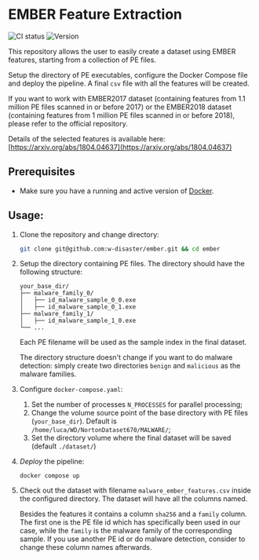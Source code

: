 

# EMBER Feature Extraction

![CI status](https://github.com/w-disaster/ember/actions/workflows/check.yml/badge.svg) 
![Version](https://img.shields.io/github/v/release/w-disaster/ember?style=plastic)



This repository allows the user to easily create a dataset using EMBER features, starting from a collection of PE files.

Setup the directory of PE executables, configure the Docker Compose file and deploy the pipeline. A final `csv` file with all the features will be created.

If you want to work with EMBER2017 dataset (containing features from 1.1 million PE files scanned in or before 2017) or the EMBER2018 dataset (containing features from 1 million PE files scanned in or before 2018), please refer to the official repository.

Details of the selected features is available here: [https://arxiv.org/abs/1804.04637](https://arxiv.org/abs/1804.04637)


## Prerequisites

- Make sure you have a running and active version of [Docker](https://docs.docker.com/engine/install/).

## Usage:

1. Clone the repository and change directory:
    ```bash
    git clone git@github.com:w-disaster/ember.git && cd ember
    ```

2. Setup the directory containing PE files. The directory should have the following structure:

    ```plaintext
    your_base_dir/
    ├── malware_family_0/
    │   ├── id_malware_sample_0_0.exe
    │   ├── id_malware_sample_0_1.exe
    ├── malware_family_1/
    │   ├── id_malware_sample_1_0.exe
    └── ...
    ```

    Each PE filename will be used as the sample index in the final dataset.

    The directory structure doesn't change if you want to do malware detection: simply create two directories `benign` and `malicious` as the malware families.

3. Configure `docker-compose.yaml`:
    1. Set the number of processes `N_PROCESSES` for parallel processing;
    2. Change the volume source point of the base directory with PE files (`your_base_dir`). Default is `/home/luca/WD/NortonDataset670/MALWARE/`;
    3. Set the directory volume where the final dataset will be saved (default `./dataset/`)


4. *Deploy* the pipeline:

    ```base
    docker compose up
    ```

5. Check out the dataset with filename `malware_ember_features.csv` inside the configured directory. The dataset will have all the columns named.

    Besides the features it contains a column `sha256` and a `family` column. The first one is the PE file id which has specifically been used in our case, while the `family` is the malware family of the corresponding sample. 
    If you use another PE id or do malware detection, consider to change these column names afterwards.

